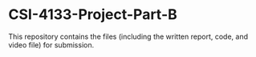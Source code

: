# CSI-4133-Project-Part-B
This repository contains the files (including the written report, code, and video file) for submission.
